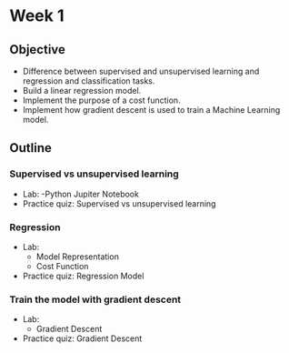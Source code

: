 # Week 1
## Objective
- Difference between supervised and unsupervised learning and regression and classification tasks.
- Build a linear regression model.
- Implement the purpose of a cost function.
- Implement how gradient descent is used to train a Machine Learning model.

## Outline
### Supervised vs unsupervised learning
  - Lab:
      -Python Jupiter Notebook
  - Practice quiz: Supervised vs unsupervised learning
### Regression
  - Lab:
      - Model Representation
      - Cost Function
  - Practice quiz: Regression Model
### Train the model with gradient descent
  - Lab:
      - Gradient Descent
  - Practice quiz: Gradient Descent


